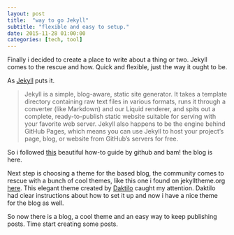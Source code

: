 ```yaml
---
layout: post
title:  "way to go Jekyll"
subtitle: "flexible and easy to setup."
date: 2015-11-28 01:00:00
categories: [tech, tool]
---
```


Finally i decided to create a place to write about a thing or two. Jekyll comes to the rescue and how. Quick and flexible, just the way it ought to be.

As [Jekyll](https://jekyllrb.com/docs/home/) puts it.

> Jekyll is a simple, blog-aware, static site generator. It takes a
> template directory containing raw text files in various formats, runs
> it through a converter (like Markdown) and our Liquid renderer, and
> spits out a complete, ready-to-publish static website suitable for
> serving with your favorite web server. Jekyll also happens to be the
> engine behind GitHub Pages, which means you can use Jekyll to host
> your project’s page, blog, or website from GitHub’s servers for free.

So i followed [this](https://pages.github.com) beautiful how-to guide by github and bam! the blog is here.

Next step is choosing a theme for the based blog, the community comes to rescue with a bunch of cool themes, like this one i found on jekylltheme.org [here](http://jekyllthemes.org/themes/daktilo/).  This elegant theme created by [Daktilo](https://github.com/kronik3r/daktilo) caught my attention. Daktilo had clear instructions about how to set it up and now i have a nice theme for the blog as well.

So now there is a blog, a cool theme and an easy way to keep publishing posts. Time start creating some posts.
